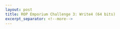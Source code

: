 ```yaml
---
layout: post
title: ROP Emporium Challenge 3: Write4 (64 bits)
excerpt_separator: <!--more-->
---
```



<!--more-->